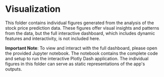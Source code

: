 # Visualization

This folder contains individual figures generated from the analysis of the stock price prediction data. These figures offer visual insights and patterns from the data, but the full interactive dashboard, which includes dynamic features and interactivity, is not included here.

**Important Note**: To view and interact with the full dashboard, please open the provided Jupyter notebook. The notebook contains the complete code and setup to run the interactive Plotly Dash application. The individual figures in this folder can serve as static representations of the app's outputs.
